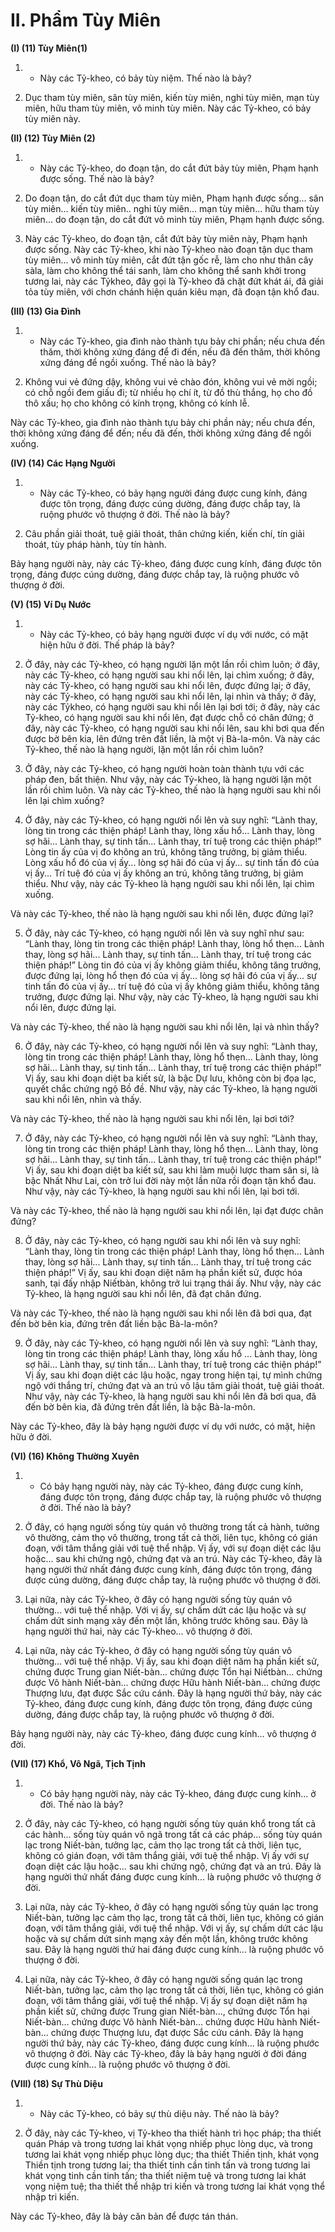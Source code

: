 # II. Phẩm Tùy Miên

**(I) (11) Tùy Miên(1)**
1. - Này các Tỷ-kheo, có bảy tùy niệm. Thế nào là bảy?

2. Dục tham tùy miên, sân tùy miên, kiến tùy miên, nghi tùy miên, mạn tùy miên, hữu tham tùy miên, vô
minh tùy miên. Này các Tỷ-kheo, có bảy tùy miên này.

**(II) (12) Tùy Miên (2)**

1. - Này các Tỷ-kheo, do đoạn tận, do cắt đứt bảy tùy miên, Phạm hạnh được sống. Thế nào là bảy?

2. Do đoạn tận, do cắt đứt dục tham tùy miên, Phạm hạnh được sống... sân tùy miên... kiến tùy miên..
nghi tùy miên... mạn tùy miên... hữu tham tùy miên... do đoạn tận, do cắt đứt vô minh tùy miên, Phạm
hạnh được sống.

3. Này các Tỷ-kheo, do đoạn tận, cắt đứt bảy tùy miên này, Phạm hạnh được sống. Này các Tỷ-kheo,
khi nào Tỷ-kheo nào đoạn tận dục tham tùy miên... vô minh tùy miên, cắt đứt tận gốc rễ, làm cho như
thân cây sàla, làm cho không thể tái sanh, làm cho không thể sanh khởi trong tương lai, này các Tỷkheo, đây gọi là Tỷ-kheo đã chặt đứt khát ái, đã giải tỏa tùy miên, với chơn chánh hiện quán kiêu mạn,
đã đoạn tận khổ đau.

**(III) (13) Gia Ðình**

1. - Này các Tỷ-kheo, gia đình nào thành tựu bảy chi phần; nếu chưa đến thăm, thời không xứng đáng để
đi đến, nếu đã đến thăm, thời không xứng đáng để ngồi xuống. Thế nào là bảy?

2. Không vui vẻ đứng dậy, không vui vẻ chào đón, không vui vẻ mời ngồi; có chỗ ngồi đem giấu đi; từ
nhiều họ chí ít, từ đồ thù thắng, họ cho đồ thô xấu; họ cho không có kính trọng, không có kính lễ.

Này các Tỷ-kheo, gia đình nào thành tựu bảy chi phần này; nếu chưa đến, thời không xứng đáng để đến;
nếu đã đến, thời không xứng đáng để ngồi xuống.

**(IV) (14) Các Hạng Người**

1. - Này các Tỷ-kheo, có bảy hạng người đáng được cung kính, đáng được tôn trọng, đáng được cúng
dường, đáng được chắp tay, là ruộng phước vô thượng ở đời. Thế nào là bảy?

2. Câu phần giải thoát, tuệ giải thoát, thân chứng kiến, kiến chí, tín giải thoát, tùy pháp hành, tùy tín
hành.

Bảy hạng người này, này các Tỷ-kheo, đáng được cung kính, đáng được tôn trọng, đáng được cúng
dường, đáng được chắp tay, là ruộng phước vô thượng ở đời.

**(V) (15) Ví Dụ Nước**

1. - Này các Tỷ-kheo, có bảy hạng người được ví dụ với nước, có mặt hiện hữu ở đời. Thế pháp là bảy?

2. Ở đây, này các Tỷ-kheo, có hạng người lặn một lần rồi chìm luôn; ở đây, này các Tỷ-kheo, có hạng
người sau khi nổi lên, lại chìm xuống; ở đây, này các Tỷ-kheo, có hạng người sau khi nổi lên, được
đứng lại; ở đây, này các Tỷ-kheo, có hạng người sau khi nổi lên, lại nhìn và thấy; ở đây, này các Tỷkheo, có hạng người sau khi nổi lên lại bơi tới; ở đây, này các Tỷ-kheo, có hạng người sau khi nổi lên,
đạt được chỗ có chân đứng; ở đây, này các Tỷ-kheo, có hạng người sau khi nổi lên, sau khi bơi qua đến
được bờ bên kia, lên đứng trên đất liền, là một vị Bà-la-môn. Và này các Tỷ-kheo, thế nào là hạng
người, lặn một lần rồi chìm luôn?

3. Ở đây, này các Tỷ-kheo, có hạng người hoàn toàn thành tựu với các pháp đen, bất thiện. Như vậy, này
các Tỷ-kheo, là hạng người lặn một lần rồi chìm luôn. Và này các Tỷ-kheo, thế nào là hạng người sau
khi nổi lên lại chìm xuống?

4. Ở đây, này các Tỷ-kheo, có hạng người nổi lên và suy nghĩ: “Lành thay, lòng tin trong các thiện pháp!
Lành thay, lòng xấu hổ... Lành thay, lòng sợ hãi... Lành thay, sự tinh tấn... Lành thay, trí tuệ trong các
thiện pháp!” Lòng tin ấy của vị đo không an trú, không tăng trưởng, bị giảm thiểu. Lòng xấu hổ đó của
vị ấy... lòng sợ hãi đó của vị ấy... sự tinh tấn đó của vị ấy... Trí tuệ đó của vị ấy không an trú, không tăng
trưởng, bị giảm thiểu. Như vậy, này các Tỷ-kheo là hạng người sau khi nổi lên, lại chìm xuống.

Và này các Tỷ-kheo, thế nào là hạng người sau khi nổi lên, được đứng lại?

5. Ở đây, này các Tỷ-kheo, có hạng người nổi lên và suy nghĩ như sau: “Lành thay, lòng tin trong các
thiện pháp! Lành thay, lòng hổ thẹn... Lành thay, lòng sợ hãi... Lành thay, sự tinh tấn... Lành thay, trí tuệ
trong các thiện pháp!” Lòng tin đó của vị ấy không giảm thiểu, không tăng trưởng, được đứng lại, lòng
hổ thẹn đó của vị ấy... lòng sợ hãi đó của vị ấy... sự tinh tấn đó của vị ấy... trí tuệ đó của vị ấy không
giảm thiểu, không tăng trưởng, được đứng lại. Như vậy, này các Tỷ-kheo, là hạng người sau khi nổi lên,
được đứng lại.

Và này các Tỷ-kheo, thế nào là hạng người sau khi nổi lên, lại và nhìn thấy?

6. Ở đây, này các Tỷ-kheo, có hạng người nổi lên và suy nghĩ: “Lành thay, lòng tin trong các thiện pháp!
Lành thay, lòng hổ thẹn... Lành thay, lòng sợ hãi... Lành thay, sự tinh tấn... Lành thay, trí tuệ trong các
thiện pháp!” Vị ấy, sau khi đoạn diệt ba kiết sử, là bậc Dự lưu, không còn bị đọa lạc, quyết chắc chứng
ngộ Bồ đề. Như vậy, này các Tỷ-kheo, là hạng người sau khi nổi lên, nhìn và thấy.

Và này các Tỷ-kheo, thế nào là hạng người sau khi nổi lên, lại bơi tới?

7. Ở đây, này các Tỷ-kheo, có hạng người nổi lên và suy nghĩ: “Lành thay, lòng tin trong các thiện pháp!
Lành thay, lòng hổ thẹn... Lành thay, lòng sợ hãi... Lành thay, sự tinh tấn... Lành thay, trí tuệ trong các
thiện pháp!” Vị ấy, sau khi đoạn diệt ba kiết sử, sau khi làm muội lược tham sân si, là bậc Nhất Như Lai,
còn trở lui đời này một lần nữa rồi đoạn tận khổ đau. Như vậy, này các Tỷ-kheo, là hạng người sau khi
nổi lên, lại bơi tới.

Và này các Tỷ-kheo, thế nào là hạng người sau khi nổi lên, lại đạt được chân đứng?

8. Ở đây, này các Tỷ-kheo, có hạng người sau khi nổi lên và suy nghĩ: “Lành thay, lòng tin trong các
thiện pháp! Lành thay, lòng hổ thẹn... Lành thay, lòng sợ hãi... Lành thay, sự tinh tấn... Lành thay, trí tuệ
trong các thiện pháp!” Vị ấy, sau khi đoạn diệt năm hạ phần kiết sử, được hóa sanh, tại đấy nhập Niếtbàn, không trở lui trạng thái ấy. Như vậy, này các Tỷ-kheo, là hạng người sau khi nổi lên, đã đạt chân
đứng.

Và này các Tỷ-kheo, thế nào là hạng người sau khi nổi lên đã bơi qua, đạt đến bờ bên kia, đứng trên đất
liền bậc Bà-la-môn?

9. Ở đây, này các Tỷ-kheo, có hạng người nổi lên và suy nghĩ: “Lành thay, lòng tin trong các thiện pháp!
Lành thay, lòng xấu hổ ... Lành thay, lòng sợ hãi... Lành thay, sự tinh tấn... Lành thay, trí tuệ trong các
thiện pháp!” Vị ấy, sau khi đoạn diệt các lậu hoặc, ngay trong hiện tại, tự mình chứng ngộ với thắng trí,
chứng đạt và an trú vô lậu tâm giải thoát, tuệ giải thoát. Như vậy, này các Tỷ-kheo, là hạng người sau
khi nổi lên đã bơi qua, đã đến bờ bên kia, đã đứng trên đất liền, là bậc Bà-la-môn.

Này các Tỷ-kheo, đây là bảy hạng người được ví dụ với nước, có mặt, hiện hữu ở đời.

**(VI) (16) Không Thường Xuyên**

1. - Có bảy hạng người này, này các Tỷ-kheo, đáng được cung kính, đáng được tôn trọng, đáng được
chắp tay, là ruộng phước vô thượng ở đời. Thế nào là bảy?

2. Ở đây, có hạng người sống tùy quán vô thường trong tất cả hành, tưởng vô thường, cảm thọ vô
thường, trong tất cả thời, liên tục, không có gián đoạn, với tâm thắng giải với tuệ thể nhập. Vị ấy, với sự
đoạn diệt các lậu hoặc... sau khi chứng ngộ, chứng đạt và an trú. Này các Tỷ-kheo, đây là hạng người
thứ nhất đáng được cung kính, đáng được tôn trọng, đáng được cúng dường, đáng được chắp tay, là
ruộng phước vô thượng ở đời.

3. Lại nữa, này các Tỷ-kheo, ở đây có hạng người sống tùy quán vô thường... với tuệ thể nhập. Với vị
ấy, sự chấm dứt các lậu hoặc và sự chấm dứt sinh mạng xảy đến một lần, không trước không sau. Ðây là
hạng người thứ hai, này các Tỷ-kheo... vô thượng ở đời.

4. Lại nữa, này các Tỷ-kheo, ở đây có hạng người sống tùy quán vô thường... với tuệ thể nhập. Vị ấy,
sau khi đoạn diệt năm hạ phần kiết sử, chứng được Trung gian Niết-bàn... chứng được Tổn hại Niếtbàn... chứng được Vô hành Niết-bàn... chứng được Hữu hành Niết-bàn... chứng được Thượng lưu, đạt
được Sắc cứu cánh. Ðây là hạng người thứ bảy, này các Tỷ-kheo, đáng được cung kính, đáng được tôn
trọng, đáng được cúng dường, đáng được chắp tay, là ruộng phước vô thượng ở đời.

Bảy hạng người này, này các Tỷ-kheo, đáng được cung kính... vô thượng ở đời.

**(VII) (17) Khổ, Vô Ngã, Tịch Tịnh**

1. - Có bảy hạng người này, này các Tỷ-kheo, đáng được cung kính... ở đời. Thế nào là bảy?

2. Ở đây, này các Tỷ-kheo, có hạng người sống tùy quán khổ trong tất cả các hành... sống tùy quán vô
ngã trong tất cả các pháp... sống tùy quán lạc trong Niết-bàn, tưởng lạc, cảm thọ lạc trong tất cả thời,
liên tục, không có gián đoạn, với tâm thắng giải, với tuệ thể nhập. Vị ấy với sự đoạn diệt các lậu hoặc...
sau khi chứng ngộ, chứng đạt và an trú. Ðây là hạng người thứ nhất đáng được cung kính... là ruộng
phước vô thượng ở đời.

3. Lại nữa, này các Tỷ-kheo, ở đây có hạng người sống tùy quán lạc trong Niết-bàn, tưởng lạc cảm thọ
lạc, trong tất cả thời, liên tục, không có gián đoạn, với tâm thắng giải, với tuệ thể nhập. Với vị ấy, sự
chấm dứt các lậu hoặc và sự chấm dứt sinh mạng xảy đến một lần, không trước không sau. Ðây là hạng
người thứ hai đáng được cung kính... là ruộng phước vô thượng ở đời.

4. Lại nữa, này các Tỷ-kheo, ở đây có hạng người sống quán lạc trong Niết-bàn, tưởng lạc, cảm thọ lạc
trong tất cả thời, liên tục, không có gián đoạn, với tâm thắng giải, với tuệ thể nhập. Vị ấy sự đoạn diệt
năm hạ phần kiết sử, chứng được Trung gian Niết-bàn..., chứng được Tổn hại Niết-bàn... chứng được
Vô hành Niết-bàn... chứng được Hữu hành Niết-bàn... chứng được Thượng lưu, đạt được Sắc cứu cánh.
Ðây là hạng người thứ bảy, này các Tỷ-kheo, đáng được cung kính... là ruộng phước vô thượng ở đời.
Này các Tỷ-kheo, đây là bảy hạng người ở đời đáng được cung kính... là ruộng phước vô thượng ở đời.

**(VIII) (18) Sự Thù Diệu**

1. - Này các Tỷ-kheo, có bảy sự thù diệu này. Thế nào là bảy?

2. Ở đây, này các Tỷ-kheo, vị Tỷ-kheo tha thiết hành trì học pháp; tha thiết quán Pháp và trong tương lai
khát vọng nhiếp phục lòng dục, và trong tương lai khát vọng nhiếp phục lòng dục; tha thiết Thiền tịnh,
khát vọng Thiền tịnh trong tương lai; tha thiết tinh cần tinh tấn và trong tương lai khát vọng tinh cần tinh
tấn; tha thiết niệm tuệ và trong tương lai khát vọng niệm tuệ; tha thiết thể nhập tri kiến và trong tương
lai khát vọng thể nhập tri kiến.

Này các Tỷ-kheo, đây là bảy căn bản để được tán thán.

